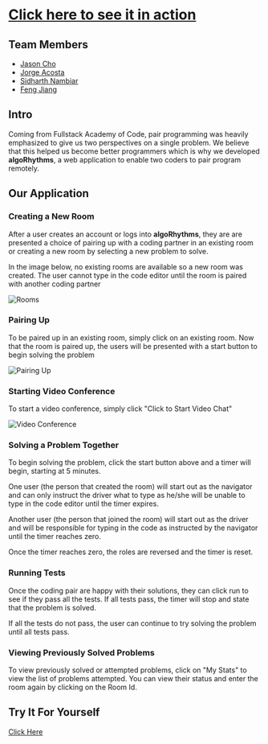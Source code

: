 # [Click here to see it in action](https://algorhythms1904.firebaseapp.com/)

## Team Members

* [Jason Cho](https://github.com/cho-jason)
* [Jorge Acosta](https://github.com/JorgeAcostaDLP)
* [Sidharth Nambiar](https://github.com/SidharthNambiar)
* [Feng Jiang](https://github.com/fjiang91)

## Intro

Coming from Fullstack Academy of Code, pair programming was heavily emphasized to give us two perspectives on a single problem. We believe that this helped us become better programmers which is why we developed **algoRhythms**, a web application to enable two coders to pair program remotely.

## Our Application

### Creating a New Room

After a user creates an account or logs into **algoRhythms**, they are are presented a choice of pairing up with a coding partner in an existing room or creating a new room by selecting a new problem to solve.

In the image below, no existing rooms are available so a new room was created. The user cannot type in the code editor until the room is paired with another coding partner

![Rooms](https://firebasestorage.googleapis.com/v0/b/algorhythms1904.appspot.com/o/ReadMe%20Images%2Frooms.gif?alt=media&token=1a7421b9-ced6-48a0-8457-5d1a4bb1f697)

### Pairing Up

To be paired up in an existing room, simply click on an existing room. Now that the room is paired up, the users will be presented with a start button to begin solving the problem

![Pairing Up](https://firebasestorage.googleapis.com/v0/b/algorhythms1904.appspot.com/o/ReadMe%20Images%2Fpairing.gif?alt=media&token=ac1f7e08-3858-4278-ab0e-15366ddc84f5)

### Starting Video Conference

To start a video conference, simply click "Click to Start Video Chat"

![Video Conference](https://firebasestorage.googleapis.com/v0/b/algorhythms1904.appspot.com/o/ReadMe%20Images%2Fvideo.gif?alt=media&token=0b6d16c0-2094-426a-a03d-8b660fed53a6)

### Solving a Problem Together

To begin solving the problem, click the start button above and a timer will begin, starting at 5 minutes.

One user (the person that created the room) will start out as the navigator and can only instruct the driver what to type as he/she will be unable to type in the code editor until the timer expires.

Another user (the person that joined the room) will start out as the driver and will be responsible for typing in the code as instructed by the navigator until the timer reaches zero.

Once the timer reaches zero, the roles are reversed and the timer is reset.

### Running Tests

Once the coding pair are happy with their solutions, they can click run to see if they pass all the tests. If all tests pass, the timer will stop and state that the problem is solved.

If all the tests do not pass, the user can continue to try solving the problem until all tests pass.

### Viewing Previously Solved Problems

To view previously solved or attempted problems, click on "My Stats" to view the list of problems attempted. You can view their status and enter the room again by clicking on the Room Id.

## Try It For Yourself
[Click Here](https://algorhythms1904.firebaseapp.com/)


